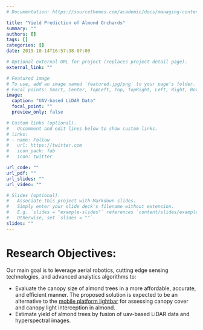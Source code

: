 ```yaml
---
# Documentation: https://sourcethemes.com/academic/docs/managing-content/

title: "Yield Prediction of Almond Orchards"
summary: ""
authors: []
tags: []
categories: []
date: 2019-10-14T16:57:38-07:00

# Optional external URL for project (replaces project detail page).
external_link: ""

# Featured image
# To use, add an image named `featured.jpg/png` to your page's folder.
# Focal points: Smart, Center, TopLeft, Top, TopRight, Left, Right, BottomLeft, Bottom, BottomRight.
image:
  caption: "UAV-based LiDAR Data"
  focal_point: ""
  preview_only: false

# Custom links (optional).
#   Uncomment and edit lines below to show custom links.
# links:
# - name: Follow
#   url: https://twitter.com
#   icon_pack: fab
#   icon: twitter

url_code: ""
url_pdf: ""
url_slides: ""
url_video: ""

# Slides (optional).
#   Associate this project with Markdown slides.
#   Simply enter your slide deck's filename without extension.
#   E.g. `slides = "example-slides"` references `content/slides/example-slides.md`.
#   Otherwise, set `slides = ""`.
slides: "" 
---
```


# Research Objectives:
Our main goal is to leverage aerial robotics, cutting edge sensing technologies, and advanced analytics
algorithms to:
* Evaluate the canopy size of almond trees in a more affordable, accurate, and
efficient manner. The proposed solution is expected to be an alternative to the [mobile platform lightbar](https://link.springer.com/article/10.1007/s11119-015-9387-8) for assessing canopy cover and canopy light interception in almond.
* Estimate yield of almond trees by fusion of uav-based LiDAR data and hyperspectral images.
